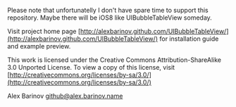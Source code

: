 Please note that unfortunatelly I don't have spare time to support this repository. Maybe there will be iOS8 like UIBubbleTableView someday.

Visit project home page [http://alexbarinov.github.com/UIBubbleTableView/](http://alexbarinov.github.com/UIBubbleTableView/) for installation guide and example preview. 

This work is licensed under the Creative Commons Attribution-ShareAlike 3.0 Unported License. To view a copy of this license, visit [http://creativecommons.org/licenses/by-sa/3.0/](http://creativecommons.org/licenses/by-sa/3.0/)

Alex Barinov
github@alex.barinov.name
